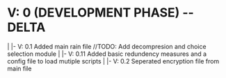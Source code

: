 # V: 0 (DEVELOPMENT PHASE) -- DELTA
|
|- V: 0.1 Added main rain file //TODO: Add decompresion and choice selection module
|  |- V: 0.11 Added basic redundency measures and a config file to load mutiple scripts
| 
|- V: 0.2 Seperated encryption file from main file

